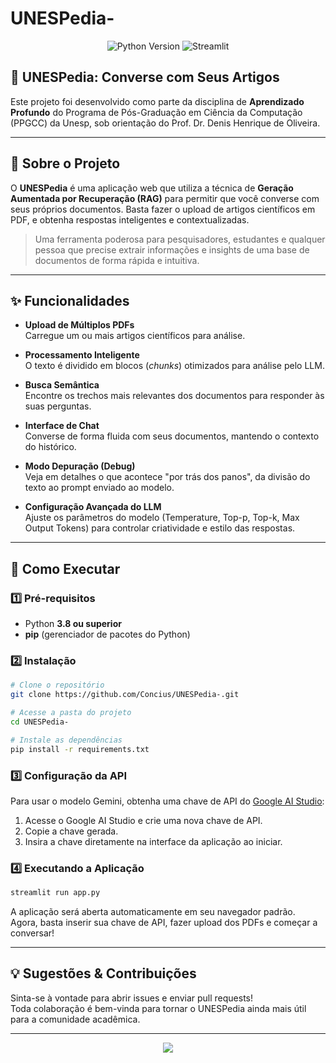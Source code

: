 # UNESPedia-

<div align="center">
  <img src="https://img.shields.io/badge/Python-3.8%2B-blue?logo=python" alt="Python Version" />
  <img src="https://img.shields.io/badge/Streamlit-Web%20App-red?logo=streamlit" alt="Streamlit" />
</div>

## 🔬 UNESPedia: Converse com Seus Artigos

Este projeto foi desenvolvido como parte da disciplina de **Aprendizado Profundo** do Programa de Pós-Graduação em Ciência da Computação (PPGCC) da Unesp, sob orientação do Prof. Dr. Denis Henrique de Oliveira.

---

## 📖 Sobre o Projeto

O **UNESPedia** é uma aplicação web que utiliza a técnica de **Geração Aumentada por Recuperação (RAG)** para permitir que você converse com seus próprios documentos. Basta fazer o upload de artigos científicos em PDF, e obtenha respostas inteligentes e contextualizadas.

> Uma ferramenta poderosa para pesquisadores, estudantes e qualquer pessoa que precise extrair informações e insights de uma base de documentos de forma rápida e intuitiva.

---

## ✨ Funcionalidades

- **Upload de Múltiplos PDFs**  
  Carregue um ou mais artigos científicos para análise.

- **Processamento Inteligente**  
  O texto é dividido em blocos (*chunks*) otimizados para análise pelo LLM.

- **Busca Semântica**  
  Encontre os trechos mais relevantes dos documentos para responder às suas perguntas.

- **Interface de Chat**  
  Converse de forma fluida com seus documentos, mantendo o contexto do histórico.

- **Modo Depuração (Debug)**  
  Veja em detalhes o que acontece "por trás dos panos", da divisão do texto ao prompt enviado ao modelo.

- **Configuração Avançada do LLM**  
  Ajuste os parâmetros do modelo (Temperature, Top-p, Top-k, Max Output Tokens) para controlar criatividade e estilo das respostas.

---

## 🚀 Como Executar

### 1️⃣ Pré-requisitos

- Python **3.8 ou superior**
- **pip** (gerenciador de pacotes do Python)

### 2️⃣ Instalação

```bash
# Clone o repositório
git clone https://github.com/Concius/UNESPedia-.git

# Acesse a pasta do projeto
cd UNESPedia-

# Instale as dependências
pip install -r requirements.txt
```

### 3️⃣ Configuração da API

Para usar o modelo Gemini, obtenha uma chave de API do [Google AI Studio](https://aistudio.google.com/):

1. Acesse o Google AI Studio e crie uma nova chave de API.
2. Copie a chave gerada.
3. Insira a chave diretamente na interface da aplicação ao iniciar.

### 4️⃣ Executando a Aplicação

```bash
streamlit run app.py
```

A aplicação será aberta automaticamente em seu navegador padrão.  
Agora, basta inserir sua chave de API, fazer upload dos PDFs e começar a conversar!

---

## 💡 Sugestões & Contribuições

Sinta-se à vontade para abrir issues e enviar pull requests!  
Toda colaboração é bem-vinda para tornar o UNESPedia ainda mais útil para a comunidade acadêmica.

---

<div align="center">
  <img src="https://img.shields.io/badge/Feito%20com%20💙%20por-Concius-blue" />
</div>
